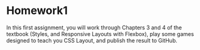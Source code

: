 # Homework1
In this first assignment, you will work through Chapters 3 and 4 of the textbook (Styles, and Responsive Layouts with Flexbox), play some games designed to teach you CSS Layout, and publish the result to GitHub.
